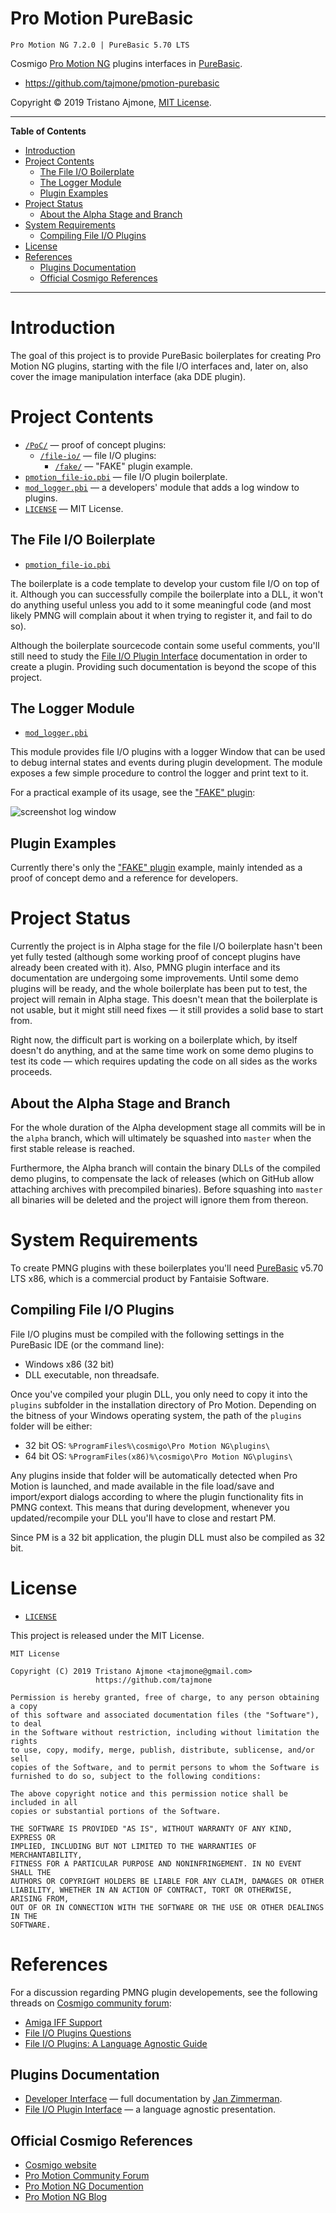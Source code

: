 # Pro Motion PureBasic

    Pro Motion NG 7.2.0 | PureBasic 5.70 LTS

Cosmigo [Pro Motion NG] plugins interfaces in [PureBasic].

- https://github.com/tajmone/pmotion-purebasic

Copyright © 2019 Tristano Ajmone, [MIT License].


-----

**Table of Contents**

<!-- MarkdownTOC autolink="true" bracket="round" autoanchor="false" lowercase="only_ascii" uri_encoding="true" levels="1,2,3" -->

- [Introduction](#introduction)
- [Project Contents](#project-contents)
    - [The File I/O Boilerplate](#the-file-io-boilerplate)
    - [The Logger Module](#the-logger-module)
    - [Plugin Examples](#plugin-examples)
- [Project Status](#project-status)
    - [About the Alpha Stage and Branch](#about-the-alpha-stage-and-branch)
- [System Requirements](#system-requirements)
    - [Compiling File I/O Plugins](#compiling-file-io-plugins)
- [License](#license)
- [References](#references)
    - [Plugins Documentation](#plugins-documentation)
    - [Official Cosmigo References](#official-cosmigo-references)

<!-- /MarkdownTOC -->

-----

# Introduction

The goal of this project is to provide PureBasic boilerplates for creating Pro Motion NG plugins, starting with the file I/O interfaces and, later on, also cover the image manipulation interface (aka DDE plugin).

# Project Contents

- [`/PoC/`][PoC] — proof of concept plugins:
    + [`/file-io/`][PoC file-io] — file I/O plugins:
        * [`/fake/`][PoC fake] — "FAKE" plugin example.
- [`pmotion_file-io.pbi`][fileio pb] — file I/O plugin boilerplate.
- [`mod_logger.pbi`][mod_logger] — a developers' module that adds a log window to plugins.
- [`LICENSE`][LICENSE] — MIT License.

## The File I/O Boilerplate

- [`pmotion_file-io.pbi`][fileio pb]

The boilerplate is a code template to develop your custom file I/O on top of it. Although you can successfully compile the boilerplate into a DLL, it won't do anything useful unless you add to it some meaningful code (and most likely PMNG will complain about it when trying to register it, and fail to do so).

Although the boilerplate sourcecode contain some useful comments, you'll still need to study the [File I/O Plugin Interface] documentation in order to create a plugin. Providing such documentation is beyond the scope of this project.

## The Logger Module

- [`mod_logger.pbi`][mod_logger]

This module provides file I/O plugins with a logger Window that can be used to debug internal states and events during plugin development. The module exposes a few simple procedure to control the logger and print text to it.

For a practical example of its usage, see the ["FAKE" plugin][PoC fake]:

![screenshot log window][screenshot logger]

## Plugin Examples

Currently there's only the ["FAKE" plugin][PoC fake] example, mainly intended as a proof of concept demo and a reference for developers.

# Project Status

Currently the project is in Alpha stage for the file I/O boilerplate hasn't been yet fully tested (although some working proof of concept plugins have already been created with it). Also, PMNG plugin interface and its documentation are undergoing some improvements. Until some demo plugins will be ready, and the whole boilerplate has been put to test, the project will remain in Alpha stage. This doesn't mean that the boilerplate is not usable, but it might still need fixes — it still provides a solid base to start from.

Right now, the difficult part is working on a boilerplate which, by itself doesn't do anything, and at the same time work on some demo plugins to test its code — which requires updating the code on all sides as the works proceeds.

## About the Alpha Stage and Branch

For the whole duration of the Alpha development stage all commits will be in the `alpha` branch, which will ultimately be squashed into `master` when the first stable release is reached.

Furthermore, the Alpha branch will contain the binary DLLs of the compiled demo plugins, to compensate the lack of releases (which on GitHub allow attaching archives with precompiled binaries). Before squashing into `master` all binaries will be deleted and the project will ignore them from thereon.

# System Requirements

To create PMNG plugins with these boilerplates you'll need [PureBasic] v5.70 LTS x86, which is a commercial product by Fantaisie Software.

## Compiling File I/O Plugins

File I/O plugins must be compiled with the following settings in the PureBasic IDE (or the command line):

- Windows x86 (32 bit)
- DLL executable, non threadsafe.

Once you've compiled your plugin DLL, you only need to copy it into the `plugins` subfolder in the installation directory of Pro Motion. Depending on the bitness of your Windows operating system, the path of the `plugins` folder will be either:

- 32 bit OS: `%ProgramFiles%\cosmigo\Pro Motion NG\plugins\`
- 64 bit OS: `%ProgramFiles(x86)%\cosmigo\Pro Motion NG\plugins\`

Any plugins inside that folder will be automatically detected when Pro Motion is launched, and made available in the file load/save and import/export dialogs according to where the plugin functionality fits in PMNG context.
This means that during development, whenever you updated/recompile your DLL you'll have to close and restart PM.

Since PM is a 32 bit application, the plugin DLL must also be compiled as 32 bit.

# License

- [`LICENSE`][LICENSE]

This project is released under the MIT License.

```
MIT License

Copyright (C) 2019 Tristano Ajmone <tajmone@gmail.com>
                   https://github.com/tajmone

Permission is hereby granted, free of charge, to any person obtaining a copy
of this software and associated documentation files (the "Software"), to deal
in the Software without restriction, including without limitation the rights
to use, copy, modify, merge, publish, distribute, sublicense, and/or sell
copies of the Software, and to permit persons to whom the Software is
furnished to do so, subject to the following conditions:

The above copyright notice and this permission notice shall be included in all
copies or substantial portions of the Software.

THE SOFTWARE IS PROVIDED "AS IS", WITHOUT WARRANTY OF ANY KIND, EXPRESS OR
IMPLIED, INCLUDING BUT NOT LIMITED TO THE WARRANTIES OF MERCHANTABILITY,
FITNESS FOR A PARTICULAR PURPOSE AND NONINFRINGEMENT. IN NO EVENT SHALL THE
AUTHORS OR COPYRIGHT HOLDERS BE LIABLE FOR ANY CLAIM, DAMAGES OR OTHER
LIABILITY, WHETHER IN AN ACTION OF CONTRACT, TORT OR OTHERWISE, ARISING FROM,
OUT OF OR IN CONNECTION WITH THE SOFTWARE OR THE USE OR OTHER DEALINGS IN THE
SOFTWARE.
```

# References

For a discussion regarding PMNG plugin developements, see the following threads on [Cosmigo community forum]:

- [Amiga IFF Support]
- [File I/O Plugins Questions]
- [File I/O Plugins: A Language Agnostic Guide]

## Plugins Documentation

- [Developer Interface] — full documentation by [Jan Zimmerman].
- [File I/O Plugin Interface] — a language agnostic presentation.


## Official Cosmigo References

- [Cosmigo website][Cosmigo]
- [Pro Motion Community Forum][PM Forum]
- [Pro Motion NG Documention][PM Docs]
- [Pro Motion NG Blog][PM Blog]

<!-----------------------------------------------------------------------------
                               REFERENCE LINKS                                
------------------------------------------------------------------------------>

[PureBasic]: https://www.purebasic.com/ "Visit PureBasic website"
[MIT License]: ./LICENSE "View MIT License file"

<!-- project folders -->

[PoC]: ./PoC/ "Navigate to folder"
[PoC file-io]: ./PoC/file-io/ "Navigate to folder"
[PoC fake]: ./PoC/file-io/fake/ "Navigate to folder"

<!-- project files -->

[LICENSE]: ./LICENSE "View MIT License file"
[fileio pb]: ./pmotion_file-io.pbi "View source file"
[mod_logger]: ./mod_logger.pbi "View source file"

<!-- screenshots -->

[screenshot logger]: ./PoC/file-io/fake/screenshot_logger.png "Screenshot of the logger module window in the FAKE plugin"

<!-- Cosmigo & PM -->

[Cosmigo GmbH]: https://www.cosmigo.com/pixel_animation_software/support "More info about Cosmigo GmbH"
[Cosmigo]: https://www.cosmigo.com/ "Visit Cosmigo website"
[Pro Motion NG]: https://www.cosmigo.com/ "Visit Pro Motion NG website"
[Pro Motion]: https://www.cosmigo.com/ "Visit Pro Motion website"

[PM Docs]: https://www.cosmigo.com/promotion/docs/onlinehelp/main.htm "View Pro Motion NG documentation online"
[PM Forum]: https://community.cosmigo.com/ "Visit the Cosmigo community forum"
[PM Blog]: https://www.cosmigo.com/blog "Visit Cosmigo official blog"

<!-- Cosmigo Pro Motion Assets -->

[pmotion-assets]: https://github.com/tajmone/pmotion-assets "Visit the Cosmigo Pro Motion Assets repository on GitHub"
[pmotion-assets www]: https://tajmone.github.io/pmotion-assets/ "Visit the Cosmigo Pro Motion Assets website"
[Cosmigo Pro Motion Assets]: https://github.com/tajmone/pmotion-assets "Visit the Cosmigo Pro Motion Assets repository on GitHub"

<!-- documentation -->

[File I/O Plugin Interface]: https://tajmone.github.io/pmotion-assets/File-IO_Agnostic-Interface.html
[Developer Interface]: https://tajmone.github.io/pmotion-assets/Developer_Interface.html

<!-- Cosmigo forum -->

[Cosmigo community forum]: https://community.cosmigo.com/

[Amiga IFF Support]: https://community.cosmigo.com/t/amiga-iff-support/523
[File I/O Plugins Questions]: https://community.cosmigo.com/t/file-i-o-plugins-questions/465
[File I/O Plugins: A Language Agnostic Guide]: https://community.cosmigo.com/t/file-i-o-plugins-a-language-agnostic-guide/486

<!-- people -->

[Jan Zimmerman]: https://github.com/jan-cosmigo "Visit Jan Zimmerman's GitHub profile"
[Tristano Ajmone]: https://github.com/tajmone "Visit Tristano Ajmone's profile on GitHub"

<!-- EOF -->
